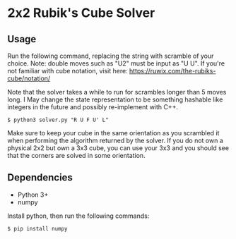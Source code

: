 # 2x2 Rubik's Cube Solver 
## Usage
Run the following command, replacing the string with scramble of your choice. Note: double moves such as "U2" must be input as "U U". If you're not familiar with cube notation, visit here: https://ruwix.com/the-rubiks-cube/notation/

Note that the solver takes a while to run for scrambles longer than 5 moves long. I May change the state representation to be something hashable like integers in the future and possibly re-implement with C++. 
```none
$ python3 solver.py "R U F U' L"
```
Make sure to keep your cube in the same orientation as you scrambled it when performing the algorithm returned by the solver. If you do not own a physical 2x2 but own a 3x3 cube, you can use your 3x3 and you should see that the corners are solved in some orientation. 

## Dependencies
- Python 3+
- numpy 

Install python, then run the following commands:
```none
$ pip install numpy
```